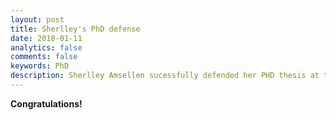 ```yaml
---
layout: post
title: Sherlley's PhD defense
date: 2018-01-11
analytics: false
comments: false
keywords: PhD
description: Sherlley Amsellen sucessfully defended her PHD thesis at the WWU Münster.
---
```


**Congratulations!**
